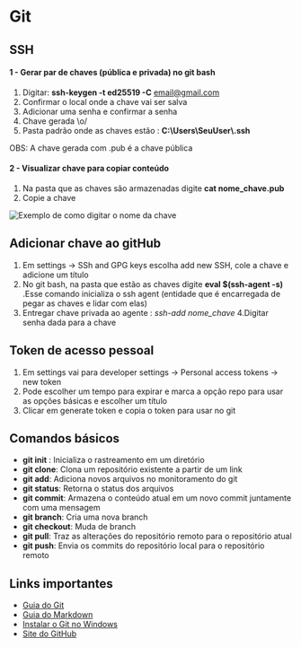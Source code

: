 # Git

## SSH

#### 1 - Gerar par de chaves (pública e privada) no git bash

1. Digitar: **ssh-keygen -t ed25519 -C** email@gmail.com
2. Confirmar o local onde a chave vai ser salva
3. Adicionar uma senha e confirmar a senha
4. Chave gerada \o/
5. Pasta padrão onde as chaves estão : **C:\Users\SeuUser\\.ssh**

OBS: A chave gerada com .pub é a chave pública

#### 2 - Visualizar chave para copiar conteúdo

1. Na pasta que as chaves são armazenadas digite **cat nome_chave.pub**
2. Copie a chave

![Exemplo de como digitar o nome da chave](main/imagens/exemplo.png)

## Adicionar chave ao gitHub

1. Em settings → SSh and GPG keys escolha add new SSH, cole a chave e adicione um título
2. No git bash, na pasta que estão as chaves digite **eval $(ssh-agent -s)** .Esse comando inicializa o ssh agent (entidade que é encarregada de pegar as chaves e lidar com elas)
3. Entregar chave privada ao agente : *ssh-add nome_chave*
4.Digitar senha dada para a chave

## Token de acesso pessoal

1. Em settings vai para developer settings → Personal access tokens → new token
2. Pode escolher um tempo para expirar e marca a opção repo para usar as opções básicas e escolher um título
3. Clicar em generate token e copia o token para usar no git

## Comandos básicos

* **git init** : Inicializa o rastreamento em um diretório
* **git clone**: Clona um repositório existente a partir de um link
* **git add**: Adiciona novos arquivos no monitoramento do git
* **git status**: Retorna o status dos arquivos
* **git commit**: Armazena o conteúdo atual em um novo commit juntamente com uma mensagem
* **git branch**: Cria uma nova branch
* **git checkout**: Muda de branch
* **git pull**: Traz as alterações do repositório remoto para o repositório atual
* **git push**: Envia os commits do repositório local para o repositório remoto

## Links importantes

* [Guia do Git](https://comandosgit.github.io/#gitadd)
* [Guia do Markdown](https://www.markdownguide.org/getting-started/)
* [Instalar o Git no Windows](https://msysgit.github.com)
* [Site do GitHub](https://github.com/)
